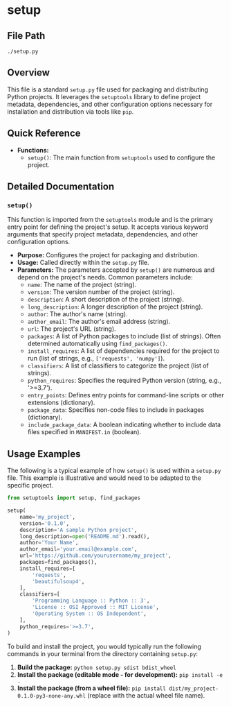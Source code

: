 # setup

## File Path

`./setup.py`

## Overview

This file is a standard `setup.py` file used for packaging and distributing Python projects. It leverages the `setuptools` library to define project metadata, dependencies, and other configuration options necessary for installation and distribution via tools like `pip`.

## Quick Reference

*   **Functions:**
    *   `setup()`:  The main function from `setuptools` used to configure the project.

## Detailed Documentation

### `setup()`

This function is imported from the `setuptools` module and is the primary entry point for defining the project's setup. It accepts various keyword arguments that specify project metadata, dependencies, and other configuration options.

*   **Purpose:** Configures the project for packaging and distribution.
*   **Usage:** Called directly within the `setup.py` file.
*   **Parameters:**  The parameters accepted by `setup()` are numerous and depend on the project's needs. Common parameters include:
    *   `name`: The name of the project (string).
    *   `version`: The version number of the project (string).
    *   `description`: A short description of the project (string).
    *   `long_description`: A longer description of the project (string).
    *   `author`: The author's name (string).
    *   `author_email`: The author's email address (string).
    *   `url`: The project's URL (string).
    *   `packages`: A list of Python packages to include (list of strings).  Often determined automatically using `find_packages()`.
    *   `install_requires`: A list of dependencies required for the project to run (list of strings, e.g., `['requests', 'numpy']`).
    *   `classifiers`: A list of classifiers to categorize the project (list of strings).
    *   `python_requires`: Specifies the required Python version (string, e.g., '>=3.7').
    *   `entry_points`: Defines entry points for command-line scripts or other extensions (dictionary).
    *   `package_data`: Specifies non-code files to include in packages (dictionary).
    *   `include_package_data`:  A boolean indicating whether to include data files specified in `MANIFEST.in` (boolean).

## Usage Examples

The following is a typical example of how `setup()` is used within a `setup.py` file.  This example is illustrative and would need to be adapted to the specific project.

```python
from setuptools import setup, find_packages

setup(
    name='my_project',
    version='0.1.0',
    description='A sample Python project',
    long_description=open('README.md').read(),
    author='Your Name',
    author_email='your.email@example.com',
    url='https://github.com/yourusername/my_project',
    packages=find_packages(),
    install_requires=[
        'requests',
        'beautifulsoup4',
    ],
    classifiers=[
        'Programming Language :: Python :: 3',
        'License :: OSI Approved :: MIT License',
        'Operating System :: OS Independent',
    ],
    python_requires='>=3.7',
)
```

To build and install the project, you would typically run the following commands in your terminal from the directory containing `setup.py`:

1.  **Build the package:** `python setup.py sdist bdist_wheel`
2.  **Install the package (editable mode - for development):** `pip install -e .`
3.  **Install the package (from a wheel file):** `pip install dist/my_project-0.1.0-py3-none-any.whl` (replace with the actual wheel file name).